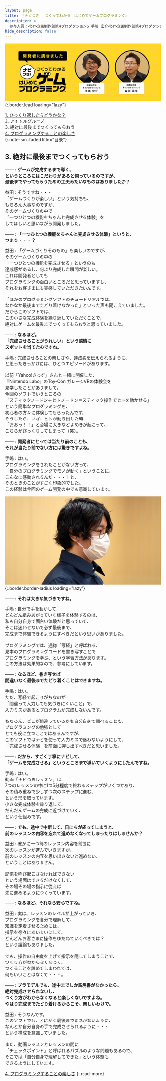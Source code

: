 ```yaml
---
layout: page
title: 『ナビつき！ つくってわかる　はじめてゲームプログラミング』
description: >
  参与人员：<br>企画制作部第4プロダクションG 手嶋 宏介<br>企画制作部第4プロダクションG 益田 直生<br>来源：<br><https://www.nintendo.co.jp/interview/awuxa/index.html>
hide_description: false
---
```


![](/interviews/new/jp/switch/awuxa/vol1/img/hero_pc.jpg){:.border.lead loading="lazy"}

[1\. ひっくり返したらどうかな？](1.md)<br>
[2\. アイドルグループ](2.md)<br>
3\. 絶対に最後までつくってもらおう<br>
[4\. プログラミングすることの楽しさ](4.md)<br>
{:.note-sm .faded title="目录"}

## 3. 絶対に最後までつくってもらおう


——
: **ゲームが完成するまで導く、<br>というところにはこだわりがあると伺っているのですが、<br>最後までやってもらうための工夫みたいなものはありましたか？**

益田
: そうですね・・・<br>「ゲームづくりが楽しい」という気持ちも、<br>もちろん大事なのですが、<br>そのゲームづくりの中で<br>「一つひとつの機能をちゃんと完成させる体験」を<br>してほしいと思いながら開発しました。

——
: **「一つひとつの機能をちゃんと完成させる体験」というと、<br>つまり・・・？**

益田
: 「ゲームづくりそのもの」も楽しいのですが、<br>そのゲームづくりの中の<br>「一つひとつの機能を完成させる」というのも<br>達成感があるし、何より完成した瞬間が楽しい。<br>これは開発者としても<br>プログラミングの面白いところだと思っていますし、<br>それをお客さまにも実感していただきたいんです。<br><br>「ほかのプログラミングソフトのチュートリアルでは、<br>なかなか最後までたどり着けなかった」といった声も聞こえていました。<br>だからこのソフトでは、<br>この小さな完成体験を繰り返していただくことで、<br>絶対にゲームを最後までつくってもらおうと思っていました。

——
: **なるほど。<br>「完成させることがうれしい」という感情に<br>スポットを当てたのですね。**

手嶋
: 完成させることの楽しさや、達成感を伝えられるように、<br>と思ったきっかけには、ひとつエピソードがあります。<br><br>以前「Yahoo!きっず」さんと一緒に開催した、<br>『Nintendo Labo』のToy-Con ガレージVRの体験会を<br>見学したことがありまして。<br>今回のソフトでいうところの<br>「スティックノードン＋ヒトノードン＝スティック操作でヒトを動かせる」<br>という簡単なプログラミングを、<br>初心者の方々に体験してもらったんです。<br>そうしたら、いざ、ヒトが動き出した時、<br>「おおっ！！」と会場に大きなどよめきが起こって、<br>こちらがびっくりしてしまって（笑）。

——
: **開発者にとっては当たり前のことも、<br>それが当たり前でない方には驚きですよね。**

手嶋
: はい。<br>プログラミングをされたことがない方って、<br>「自分のプログラミングでモノが動く」ということに、<br>こんなに感動されるんだ・・・！と、<br>そのときのことがすごく印象的でした。<br>この経験は今回のゲーム開発の中でも意識しています。

![](/interviews/new/jp/switch/awuxa/vol1/img/3_1_T.jpg){:.border.border-radius loading="lazy"}

——
: **それは大きな気づきですね。**

手嶋
: 自分で手を動かして<br>どんどん組みあがっていく様子を体験するのは、<br>私も自分自身で面白い体験だと思っていて、<br>そこは迷わせないで必ず最後まで、<br>完成まで体験できるようにすべきだという思いがありました。<br><br>プログラミングでは、通称「写経」と呼ばれる、<br>見本のプログラミングコードを書き写すことで<br>プログラミングを学ぶ、という学習方法があります。<br>この方法は効果的なので、参考にしています。

——
: **なるほど、書き写せば<br>間違いなく最後までたどり着くことはできますね。**

手嶋
: はい。<br>ただ、写経で起こりがちなのが<br>「間違って入力しても気づきにくいこと」で、<br>入力ミスがあるとプログラムが完成しないんです。<br><br>もちろん、どこが間違っているかを自分自身で調べることも、<br>プログラミングの勉強として<br>とても役に立つことではあるんですが、<br>このソフトではナビを使って入力ミスで迷わないようにして、<br>「完成させる体験」を前面に押し出すべきだと思いました。

——
: **だから、すごく丁寧にナビして、<br>「ゲームを完成させる」というところまで導いていくようにしたんですね。**

手嶋
: はい。<br>動画「ナビつきレッスン」は、<br>7つのレッスンの中に1つ5分程度で終わるステップがいくつかあり、<br>その積み重ねで少しずつ次のステップに進む、<br>という形を取っています。<br>小さな完成体験を繰り返して、<br>だんだんゲームの完成に近づけていく、<br>という仕組みです。

——
: **でも、途中で中断して、日にちが経ってしまうと、<br>前のレッスンの内容を忘れて進めなくなってしまったりはしませんか？**

益田
: 確かに一つ前のレッスン内容を前提に<br>次のレッスンが進んでいきますが、<br>前のレッスンの内容を思い出さないと進めない、<br>ということはありません。<br><br>記憶を呼び起こさなければできない<br>という場面はできるだけなくして、<br>その場その場の指示に従えば<br>先に進めるようにつくっています。

——
: **なるほど、それなら安心ですね。**

益田
: 実は、レッスンのレベルが上がっていき、<br>プログラミングを自分で理解して、<br>知識を定着させるためには、<br>指示を徐々にあいまいにして、<br>どんどんお客さまに操作をゆだねていくべきでは？<br>という議論もありました。<br><br>でも、操作の自由度を上げて指示を隠してしまうことで、<br>つくり方がわからなくなって、<br>つくることを諦めてしまわれては、<br>何もいいことはなくて・・・。

——
: **プラモデルでも、途中までしか説明書がなかったら、<br>絶対完成させられないし、<br>つくり方がわからなくなると楽しくないですよね。<br>やはり完成までたどり着けるからこそ、楽しいわけで。**

益田
: そうなんです。<br>このソフトでも、とにかく最後までミスがないように、<br>なんとか自分自身の手で完成させられるように・・・<br>という構成を意識していました。<br><br>また、動画レッスンとレッスンの間に<br>「チェックポイント」と呼ばれるパズルのような問題もあるので、<br>そこでは「自分自身で理解してできた」という体験も<br>できるようにしています。



[4. プログラミングすることの楽しさ](2.md)
{:.read-more}